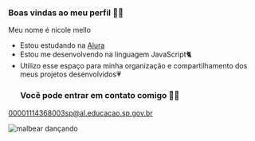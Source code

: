 ### Boas vindas ao meu perfil 🫶😽
Meu nome é nicole mello

- Estou estudando na [Alura](https://www.alura.com.br)
- Estou me desenvolvendo na linguagem JavaScript🐈
- Utilizo esse espaço para minha organização e compartilhamento dos meus projetos desenvolvidos💗
  ### Você pode entrar em contato comigo 🫶😺

00001114368003sp@al.educacao.sp.gov.br



![malbear dançando](https://i.pinimg.com/originals/cc/fc/12/ccfc126055a1005421d5aa7a46acf303.gif)
